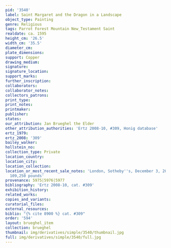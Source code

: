```yaml
---
pid: '3540'
label: Saint Margaret and the Dragon in a Landscape
object_type: Painting
genre: Religious
tags: Parrot Forest Mountain New_Testament Saint
realdate: ca. 1595
height_cm: '26.5'
width_cm: '35.5'
diameter_cm: 
plate_dimensions: 
support: Copper
drawing_medium: 
signature: 
signature_location: 
support_marks: 
further_inscription: 
collaborators: 
collaborator_notes: 
collectors_patrons: 
print_type: 
print_notes: 
printmaker: 
publisher: 
states: 
our_attribution: Jan Brueghel the Elder
other_attribution_authorities: 'Ertz 2008-10, #309, Honig database'
ertz_1979: 
ertz_2008: '309'
bailey_walker: 
hollstein_no: 
collection_type: Private
location_country: 
location_city: 
location_collection: 
location_or_most_recent_sale_notes: 'London, Sotheby''s, December 3, 2008, #9 for
  109,250 pounds'
provenance: 5975|5976|5977
bibliography: 'Ertz 2008-10, cat. #309'
exhibition_history: 
related_works: 
copies_and_variants: 
curatorial_files: 
external_resources: 
biblio: "{% cite 8900 %} cat. #309"
order: '594'
layout: brueghel_item
collection: brueghel
thumbnail: img/derivatives/simple/3540/thumbnail.jpg
full: img/derivatives/simple/3540/full.jpg
---
```

